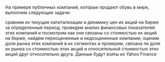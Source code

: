 На примере публичных компаний, которые продают обувь в мире, выполним следующие задачи:

сравним их текущие капитализации и динамику цен их акций на бирже за определенный период;
проведем анализ финансовых показателей этих компаний и посмотрим как они связаны со стоимостью их акций на бирже, найдем переоцененные и недооцененные компании;
оценим доли рынка этих компаний в их сегментах и проверим, связана ли доля их рынка со стоимостью этих акций и относительной стоимостью этих акций друг относительно друга.
Данные будут взяты из Yahoo Finance
